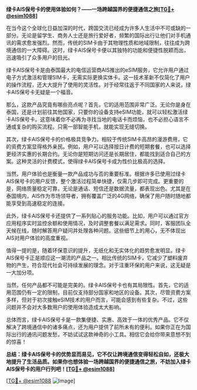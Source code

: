 **绿卡AIS保号卡的使用体验如何？——一场跨越国界的便捷通信之旅[[TG💪+ @esim1088](https://t.me/s/esim1088)]**

在当今这个全球化日益加深的时代，跨国交流已经成为许多人生活中不可或缺的一部分。无论是留学生、商务人士还是旅行爱好者，频繁的国际出行让他们对手机通讯的需求愈发强烈。然而，传统的SIM卡由于其物理性质和地域限制，往往成为跨境通信的一大障碍。这时，绿卡AIS保号卡便以其独特的功能和便捷性脱颖而出，迅速吸引了众多用户的目光。

绿卡AIS保号卡是由泰国最大的电信运营商AIS推出的eSIM服务，它允许用户通过电子方式激活和管理SIM卡，无需实际更换实体卡。这一技术革新不仅简化了用户的操作流程，还大大提升了使用的灵活性。对于经常往返于不同国家的人来说，绿卡AIS保号卡无疑是一个福音。

那么，这款产品究竟有哪些亮点呢？首先，它的适用范围非常广泛。无论你是身在泰国，还是计划前往其他国家，只要你的设备支持eSIM功能，就可以轻松激活绿卡AIS保号卡。这意味着你不必再为寻找当地的电话卡而烦恼，也不必担心语言不通或复杂的购买流程。只需一部智能手机，就能实现无缝切换。

其次，绿卡AIS保号卡的价格极具竞争力。相较于传统SIM卡高昂的漫游费用，它的资费方案显得格外亲民。例如，用户可以选择按日计费的短期套餐，也可以选择更经济实惠的长期合约。无论你是短期访问还是长期居住，都能找到适合自己的方案。这种灵活的计费模式，使得绿卡AIS保号卡成为性价比极高的选择。

当然，用户体验也是衡量一款产品成功与否的重要标准。根据许多已使用过绿卡AIS保号卡的用户反馈，整个激活过程简单快捷，仅需几步即可完成。更重要的是，网络质量稳定可靠，无论是通话、短信还是数据流量，都表现出色。尤其是在泰国境内，AIS作为市场领导者，拥有覆盖广泛的4G网络，确保了用户随时随地都能享受到高速稳定的连接。

此外，绿卡AIS保号卡还提供了一系列贴心的服务功能。比如，用户可以通过官方应用程序实时监控余额和使用情况，及时调整套餐以满足需求。同时，客服团队全天候在线，随时解答用户疑问并处理各种问题。这些细节上的用心，无不体现出AIS对用户体验的高度重视。

值得一提的是，随着环保意识的提升，无纸化和无实体化的趋势愈发明显。绿卡AIS保号卡正是顺应这一潮流的产品之一。相比传统的SIM卡，它减少了塑料废弃物的产生，符合现代社会可持续发展的理念。对于注重环保的用户来说，这无疑是一大加分项。

当然，任何产品都不可能是完美的。绿卡AIS保号卡也有其局限性。首先，它的适用范围仍有一定的限制，目前仅支持部分国家和地区的设备。其次，尽管资费方案多样，但对于初次接触eSIM技术的用户而言，可能会感到有些复杂。不过，这些问题并不会对大多数用户的使用体验造成太大影响。

总体而言，绿卡AIS保号卡是一款集便捷、实惠、高效于一体的优秀产品。它不仅解决了跨境通信中的诸多痛点，还为用户提供了前所未有的便利。如果你正在为国际出行的通讯问题发愁，不妨试试这款神奇的小工具。相信它会给你带来意想不到的惊喜！

**总结：绿卡AIS保号卡的优势显而易见，它不仅让跨境通信变得轻松自如，还极大地提升了生活品质。如果你也想体验一场跨越国界的便捷通信之旅，不妨加入绿卡AIS保号卡的用户行列吧！[[TG💪+ @esim1088](https://t.me/s/esim1088)]**

[[TG💪+ @esim1088](https://t.me/s/esim1088) ![Image](https://i.postimg.cc/4NQfJmqS/Snipaste-2025-05-13-00-14-12.png)]